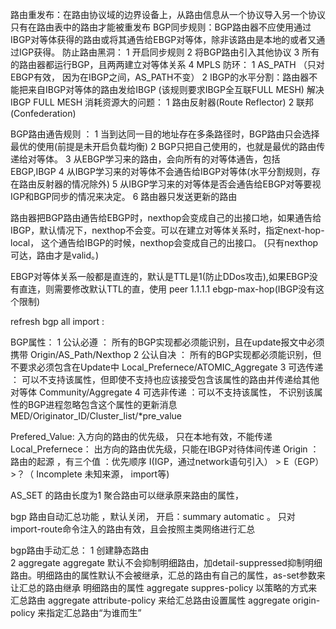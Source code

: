 路由重发布：在路由协议域的边界设备上，从路由信息从一个协议导入另一个协议
                       只有在路由表中的路由才能被重发布
BGP同步规则：BGP路由器不应使用通过IBGP对等体获得的路由或将其通告给EBGP对等体，除非该路由是本地的或者又通过IGP获得。
防止路由黑洞： 1 开启同步规则 
                        2 将BGP路由引入其他协议
                        3 所有的路由器都运行BGP，且两两建立对等体关系
                        4 MPLS
防环： 1 AS_PATH （只对EBGP有效， 因为在IBGP之间，AS_PATH不变）
           2 IBGP的水平分割：路由器不能把来自IBGP对等体的路由发给IBGP  (该规则要求IBGP全互联FULL MESH)
解决IBGP FULL MESH 消耗资源大的问题：
                  1 路由反射器(Route Reflector)
                  2 联邦(Confederation) 


BGP路由通告规则 ：
                 1 当到达同一目的地址存在多条路径时，BGP路由只会选择最优的使用(前提是未开启负载均衡)
                 2 BGP只把自己使用的，也就是最优的路由传递给对等体。
                 3 从EBGP学习来的路由，会向所有的对等体通告，包括EBGP,IBGP
                 4 从IBGP学习来的对等体不会通告给IBGP对等体(水平分割规则，存在路由反射器的情况除外)
                 5 从IBGP学习来的对等体是否会通告给EBGP对等要视IGP和BGP同步的情况来决定。
                 6 路由器只发送更新的路由


路由器把BGP路由通告给EBGP时，nexthop会变成自己的出接口地，如果通告给IBGP，默认情况下，nexthop不会变。可以在建立对等体关系时，指定next-hop-local，
这个通告给IBGP的时候，nexthop会变成自己的出接口。 (只有nexthop可达，路由才是valid。)

EBGP对等体关系一般都是直连的，默认是TTL是1(防止DDos攻击),如果EBGP没有直连，则需要修改默认TTL的直，使用
peer 1.1.1.1 ebgp-max-hop(IBGP没有这个限制)

refresh bgp all import : 


BGP属性： 
               1 公认必遵 ： 所有的BGP实现都必须能识别，且在update报文中必须携带  Origin/AS_Path/Nexthop
               2 公认自决 ： 所有的BGP实现都必须能识别，但不要求必须包含在Update中  Local_Prefernece/ATOMIC_Aggregate
               3 可选传递 ： 可以不支持该属性，但即使不支持也应该接受包含该属性的路由并传递给其他对等体 Community/Aggregate
               4 可选非传递 ：可以不支持该属性， 不识别该属性的BGP进程忽略包含这个属性的更新消息 MED/Originator_ID/Cluster_list/*pre_value

Prefered_Value: 入方向的路由的优先级， 只在本地有效，不能传递
Local_Prefernece： 出方向的路由优先级，只能在IBGP对待体间传递
Origin ：路由的起源 ，有三个值 ：优先顺序   I(IGP，通过network语句引入） > E（EGP） >？（ Incomplete 未知来源， import等)

AS_SET 的路由长度为1 
聚合路由可以继承原来路由的属性，


bgp 路由自动汇总功能 ，默认关闭， 开启：summary automatic 。 只对import-route命令注入的路由有效，且会按照主类网络进行汇总

bgp路由手动汇总： 1  创建静态路由      
                                   2  aggregate 
                      aggregate 默认不会抑制明细路由，加detail-suppressed抑制明细路由。明细路由的属性默认不会被继承，汇总的路由有自己的属性，as-set参数来让汇总的路由继承
             明细路由的属性
                     aggregate suppres-policy 以策略的方式来汇总路由 
                     aggregate  attribute-policy 来给汇总路由设置属性
                    aggregate origin-policy 来指定汇总路由“为谁而生”
